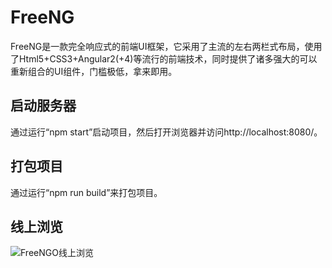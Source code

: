 # FreeNG

FreeNG是一款完全响应式的前端UI框架，它采用了主流的左右两栏式布局，使用了Html5+CSS3+Angular2(+4)等流行的前端技术，同时提供了诸多强大的可以重新组合的UI组件，门槛极低，拿来即用。

## 启动服务器

通过运行“npm start”启动项目，然后打开浏览器并访问http://localhost:8080/。

## 打包项目

通过运行“npm run build”来打包项目。

## 线上浏览

![FreeNGO线上浏览](http://ghmagical.com/freeng)
